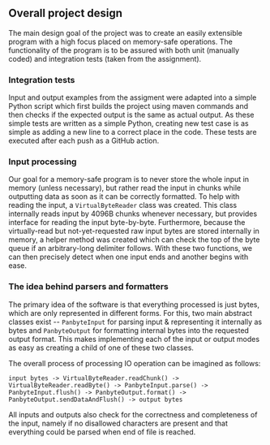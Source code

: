 ## Overall project design

The main design goal of the project was to create an easily extensible program with a high focus placed on memory-safe operations. The functionality of the program is to be assured with both unit (manually coded) and integration tests (taken from the assignment).

### Integration tests

Input and output examples from the assigment were adapted into a simple Python script which first builds the project using maven commands and then checks if the expected output is the same as actual output. As these simple tests are written as a simple Python, creating new test case is as simple as adding a new line to a correct place in the code. These tests are executed after each push as a GitHub action.

### Input processing

Our goal for a memory-safe program is to never store the whole input in memory (unless necessary), but rather read the input in chunks while outputting data as soon as it can be correctly formatted. To help with reading the input, a `VirtualByteReader` class was created. This class internally reads input by 4096B chunks whenever necessary, but provides interface for reading the input byte-by-byte. Furthermore, because the virtually-read but not-yet-requested raw input bytes are stored internally in memory, a helper method was created which can check the top of the byte queue if an arbitrary-long delimiter follows. With these two functions, we can then precisely detect when one input ends and another begins with ease.

### The idea behind parsers and formatters

The primary idea of the software is that everything processed is just bytes, which are only represented in different forms. For this, two main abstract classes exist -- `PanbyteInput` for parsing input & representing it internally as bytes and `PanbyteOutput` for formatting internal bytes into the requested output format. This makes implementing each of the input or output modes as easy as creating a child of one of these two classes.

The overall process of processing IO operation can be imagined as follows:

```
input bytes -> VirtualByteReader.readChunk() -> VirtualByteReader.readByte() -> PanbyteInput.parse() -> PanbyteInput.flush() -> PanbyteOutput.format() -> PanbyteOutput.sendDataAndFlush() -> output bytes
```

All inputs and outputs also check for the correctness and completeness of the input, namely if no disallowed characters are present and that everything could be parsed when end of file is reached.
